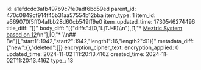 id: a1efdcdc3afb497b9c7fe0adf6bd59ed
parent_id: 470c0849cf914f45b31aa57554b12bba
item_type: 1
item_id: a669070f5ff04afbb28d60cb549ff9e0
item_updated_time: 1730546274496
title_diff: "[]"
body_diff: "[{\"diffs\":[[0,\"LjTJ-E)\\\n\"],[1,\"* [Meztric System based on 12](https://www.youtube.com/shorts/q7pA-EIQTxo)\\\n\"],[0,\"* \\\n## Be\"]],\"start1\":1942,\"start2\":1942,\"length1\":16,\"length2\":91}]"
metadata_diff: {"new":{},"deleted":[]}
encryption_cipher_text: 
encryption_applied: 0
updated_time: 2024-11-02T11:20:13.416Z
created_time: 2024-11-02T11:20:13.416Z
type_: 13